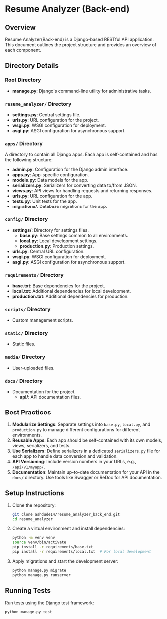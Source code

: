 # Resume Analyzer (Back-end)

## Overview

Resume Analyzer(Back-end) is a Django-based RESTful API application. This document outlines the project structure and provides an overview of each component.


## Directory Details

### Root Directory
- **manage.py**: Django's command-line utility for administrative tasks.

### `resume_analyzer/` Directory
- **settings.py**: Central settings file.
- **urls.py**: URL configuration for the project.
- **wsgi.py**: WSGI configuration for deployment.
- **asgi.py**: ASGI configuration for asynchronous support.

### `apps/` Directory
A directory to contain all Django apps. Each app is self-contained and has the following structure:
- **admin.py**: Configuration for the Django admin interface.
- **apps.py**: App-specific configuration.
- **models.py**: Data models for the app.
- **serializers.py**: Serializers for converting data to/from JSON.
- **views.py**: API views for handling requests and returning responses.
- **urls.py**: URL configuration for the app.
- **tests.py**: Unit tests for the app.
- **migrations/**: Database migrations for the app.

### `config/` Directory
- **settings/**: Directory for settings files.
  - **base.py**: Base settings common to all environments.
  - **local.py**: Local development settings.
  - **production.py**: Production settings.
- **urls.py**: Central URL configuration.
- **wsgi.py**: WSGI configuration for deployment.
- **asgi.py**: ASGI configuration for asynchronous support.

### `requirements/` Directory
- **base.txt**: Base dependencies for the project.
- **local.txt**: Additional dependencies for local development.
- **production.txt**: Additional dependencies for production.

### `scripts/` Directory
- Custom management scripts.

### `static/` Directory
- Static files.

### `media/` Directory
- User-uploaded files.

### `docs/` Directory
- Documentation for the project.
  - **api/**: API documentation files.

## Best Practices

1. **Modularize Settings**: Separate settings into `base.py`, `local.py`, and `production.py` to manage different configurations for different environments.
2. **Reusable Apps**: Each app should be self-contained with its own models, views, serializers, and tests.
3. **Use Serializers**: Define serializers in a dedicated `serializers.py` file for each app to handle data conversion and validation.
4. **API Versioning**: Include version numbers in your URLs, e.g., `/api/v1/myapp/`.
5. **Documentation**: Maintain up-to-date documentation for your API in the `docs/` directory. Use tools like Swagger or ReDoc for API documentation.

## Setup Instructions

1. Clone the repository:
    ```sh
    git clone ashdude14/resume_analyzer_back_end.git
    cd resume_analyzer
    ```

2. Create a virtual environment and install dependencies:
    ```sh
    python -m venv venv
    source venv/bin/activate
    pip install -r requirements/base.txt
    pip install -r requirements/local.txt  # For local development
    ```

3. Apply migrations and start the development server:
    ```sh
    python manage.py migrate
    python manage.py runserver
    ```

## Running Tests

Run tests using the Django test framework:
```sh
python manage.py test

